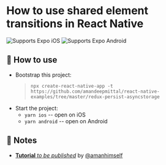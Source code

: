 # How to use shared element transitions in React Native

<p>
  <!-- iOS -->
  <img alt="Supports Expo iOS" longdesc="Supports Expo iOS" src="https://img.shields.io/badge/iOS-4630EB.svg?style=flat-square&logo=APPLE&labelColor=999999&logoColor=fff" />
  <!-- Android -->
  <img alt="Supports Expo Android" longdesc="Supports Expo Android" src="https://img.shields.io/badge/Android-4630EB.svg?style=flat-square&logo=ANDROID&labelColor=A4C639&logoColor=fff" />  
</p>

## 🚀 How to use

- Bootstrap this project:
  > `npx create-react-native-app -t https://github.com/amandeepmittal/react-native-examples/tree/master/redux-persist-asyncstorage`
- Start the project:
  - `yarn ios` -- open on iOS
  - `yarn android` -- open on Android

## 📝 Notes

- [**Tutorial** _to be published_]() by [@amanhimself][@amanhimself]

[@amanhimself]: https://twitter.com/amanhimself
